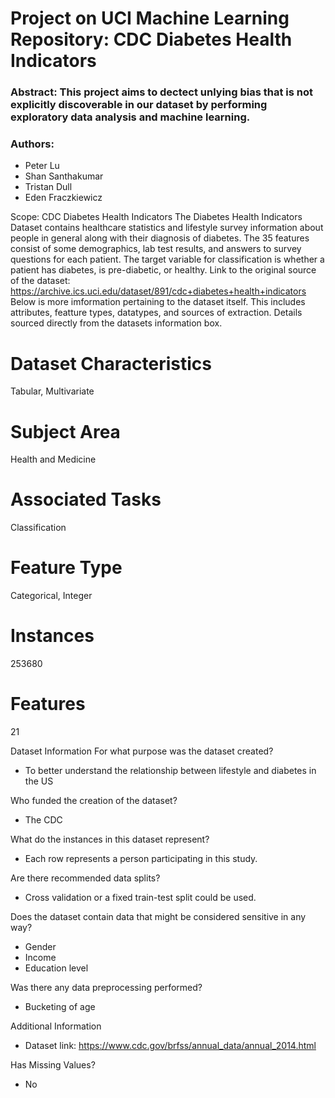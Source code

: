 # Project on UCI Machine Learning Repository: CDC Diabetes Health Indicators
### Abstract: This project aims to dectect unlying bias that is not explicitly discoverable in our dataset by performing exploratory data analysis and machine learning.
### Authors: 
- Peter Lu
- Shan Santhakumar
- Tristan Dull
- Eden Fraczkiewicz
  
Scope: CDC Diabetes Health Indicators
The Diabetes Health Indicators Dataset contains healthcare statistics and lifestyle survey information about people in general along with their diagnosis of diabetes. The 35 features consist of some demographics, lab test results, and answers to survey questions for each patient. The target variable for classification is whether a patient has diabetes, is pre-diabetic, or healthy.
Link to the original source of the dataset: https://archive.ics.uci.edu/dataset/891/cdc+diabetes+health+indicators 
Below is more imformation pertaining to the dataset itself. This includes attributes, featture types, datatypes, and sources of extraction. Details sourced directly from the datasets information box.
# Dataset Characteristics 
Tabular, Multivariate
# Subject Area
Health and Medicine
# Associated Tasks
Classification
# Feature Type
Categorical, Integer
# Instances
253680
# Features
21


Dataset Information
For what purpose was the dataset created?

- To better understand the relationship between  lifestyle and diabetes in the US

Who funded the creation of the dataset?

- The CDC

What do the instances in this dataset represent?

- Each row represents a person participating in this study.

Are there recommended data splits?

- Cross validation or a fixed train-test split could be used.

Does the dataset contain data that might be considered sensitive in any way?

- Gender
- Income
- Education level

Was there any data preprocessing performed?

- Bucketing of age

Additional Information

- Dataset link: https://www.cdc.gov/brfss/annual_data/annual_2014.html

Has Missing Values?

- No
